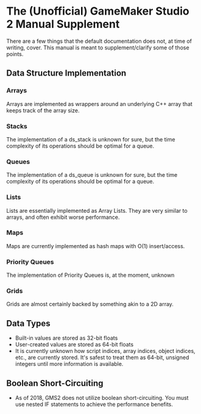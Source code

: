 # The (Unofficial) GameMaker Studio 2 Manual Supplement

There are a few things that the default documentation does not, at time
of writing, cover. This manual is meant to supplement/clarify some of those
points.


## Data Structure Implementation

### Arrays
Arrays are implemented as wrappers around an underlying C++ array
that keeps track of the array size.

### Stacks
The implementation of a ds\_stack is unknown for sure, but the time
complexity of its operations should be optimal for a queue.

### Queues
The implementation of a ds\_queue is unknown for sure, but the time
complexity of its operations should be optimal for a queue.

### Lists
Lists are essentially implemented as Array Lists. They are very similar
to arrays, and often exhibit worse performance.

### Maps
Maps are currently implemented as hash maps with O(1) insert/access.

### Priority Queues
The implementation of Priority Queues is, at the moment, unknown

### Grids
Grids are almost certainly backed by something akin to a 2D array.

## Data Types
- Built-in values are stored as 32-bit floats
- User-created values are stored as 64-bit floats
- It is currently unknown how script indices, array indices, object indices,
  etc., are currently stored. It's safest to treat them as 64-bit, unsigned
  integers until more information is available. 
 
## Boolean Short-Circuiting
- As of 2018, GMS2 does not utilize boolean short-circuiting. You must use
  nested IF statements to achieve the performance benefits.
